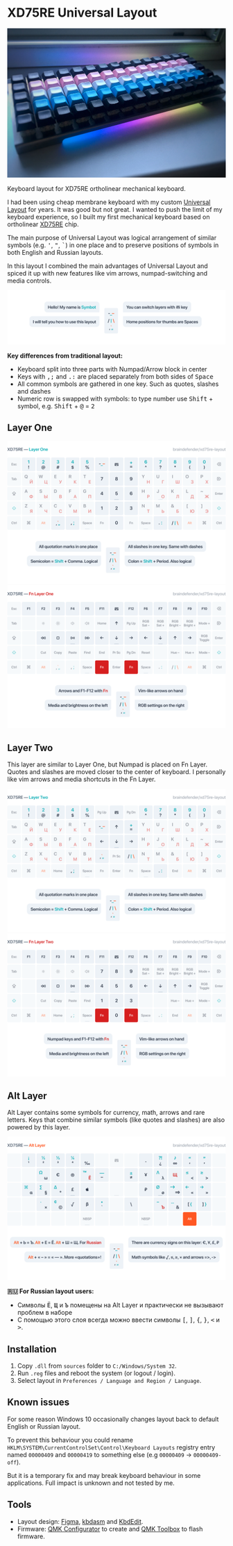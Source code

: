 # XD75RE Universal Layout

![XD75RE Keyboard](images/Keyboard.JPG)

Keyboard layout for XD75RE ortholinear mechanical keyboard.

I had been using cheap membrane keyboard with my custom [Universal Layout](https://github.com/braindefender/universal-layout) for years. It was good but not great. 
I wanted to push the limit of my keyboard experience, so I built my first mechanical keyboard based on ortholinear [XD75RE](https://kprepublic.com/products/xd75re-xd75am-xd75-xiudi-60-custom-keyboard-pcb) chip.

The main purpose of Universal Layout was logical arrangement of similar symbols (e.g. <kbd>'</kbd>, <kbd>"</kbd>, <kbd>\`</kbd>) in one place 
and to preserve positions of symbols in both English and Russian layouts.

In this layout I combined the main advantages of Universal Layout and spiced it up with new features like vim arrows, numpad-switching and media controls.

![Symbot](images/Mascot.png)

**Key differences from traditional layout:**

- Keyboard split into three parts with Numpad/Arrow block in center
- Keys with <kbd>,;</kbd> and <kbd>.:</kbd> are placed separately from both sides of <kbd>Space</kbd>
- All common symbols are gathered in one key. Such as quotes, slashes and dashes
- Numeric row is swapped with symbols: to type number use <kbd>Shift</kbd> + symbol, e.g. <kbd>Shift</kbd> + <kbd>@</kbd> = <kbd>2</kbd>

## Layer One

![Layer One](images/LayerOne.png)
![Functional Layer One](images/FnLayerOne.png)

## Layer Two

This layer are similar to Layer One, but Numpad is placed on Fn Layer. 
Quotes and slashes are moved closer to the center of keyboard.
I personally like vim arrows and media shortcuts in the Fn Layer. 

![Layer Two](images/LayerTwo.png)
![Functional Layer Two](images/FnLayerTwo.png)


## Alt Layer

Alt Layer contains some symbols for currency, math, arrows and rare letters. 
Keys that combine similar symbols (like quotes and slashes) are also powered by this layer.

![Alternative Layer](images/AltLayer.png)

**🇷🇺 For Russian layout users:**

- Символы <kbd>Ё</kbd>, <kbd>Щ</kbd> и <kbd>Ъ</kbd> помещены на Alt Layer и практически не вызывают проблем в наборе  
- С помощью этого слоя всегда можно ввести символы <kbd>[</kbd>, <kbd>]</kbd>, <kbd>{</kbd>, <kbd>}</kbd>, <kbd><</kbd> и <kbd>></kbd>.

## Installation

1. Copy `.dll` from `sources` folder to `C:/Windows/System 32`.
2. Run `.reg` files and reboot the system (or logout / login).
3. Select layout in `Preferences / Language and Region / Language`.

## Known issues

For some reason Windows 10 occasionally changes layout back to default English or Russian layout.

To prevent this behaviour you could rename `HKLM\SYSTEM\CurrentControlSet\Control\Keyboard Layouts` 
registry entry named `00000409` and `00000419` to something else (e.g `00000409` → `00000409-off`).

But it is a temporary fix and may break keyboard behaviour in some applications. Full impact is unknown and not tested by me.

## Tools

- Layout design: [Figma](https://www.figma.com), [kbdasm](https://github.com/grompe/kbdasm) and [KbdEdit](http://www.kbdedit.com).
- Firmware: [QMK Configurator](https://config.qmk.fm/#/xd75/LAYOUT_ortho_5x15) to create and [QMK Toolbox](https://github.com/qmk/qmk_toolbox) to flash firmware.



